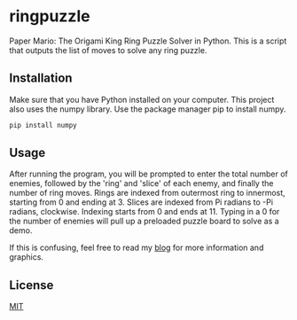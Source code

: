 # ringpuzzle

Paper Mario: The Origami King Ring Puzzle Solver in Python. This is a script that outputs the list of moves to solve any ring puzzle.

## Installation

Make sure that you have Python installed on your computer. This project also uses the numpy library. Use the package manager pip to install numpy.

```bash
pip install numpy
```
## Usage

After running the program, you will be prompted to enter the total number of enemies, followed by the 'ring' and 'slice' of each enemy, and finally the number of ring moves. Rings are indexed from outermost ring to innermost, starting from 0 and ending at 3. Slices are indexed from Pi radians to -Pi radians, clockwise. Indexing starts from 0 and ends at 11. Typing in a 0 for the number of enemies will pull up a preloaded puzzle board to solve as a demo. 


If this is confusing, feel free to read my [blog](https://www.medium.com/@richard_chung) for more information and graphics.

## License
[MIT](https://choosealicense.com/licenses/mit/)
